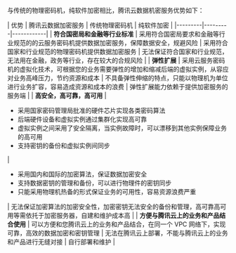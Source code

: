 与传统的物理密码机，纯软件加密相比，腾讯云数据机密服务优势如下：

| 优势 | 腾讯云数据加密服务 | 传统物理密码机 | 纯软件加密 | 
|---------|---------|------------|
| **符合国密局和金融等行业标准** | 采用符合国密局要求和金融等行业规范的的云服务密码机提供数据加密服务，保障数据安全，规避风险 | 采用符合国家和行业规范的物理密码机提供数据加密服务 | 无法保证符合国家和行业规范，无法用在金融，政务等行业，存在较大的合规风险 | 
| **弹性扩展** | 采用云服务密码机的虚拟化技术，可根据您的业务需要弹性的增加和缩减后端的虚拟实例，从容应对业务高峰压力，节约资源和成本 | 不具备弹性伸缩的特点，只能以物理机为单位进行业务扩容，容易造成资源和成本的浪费 | 弹性扩展能力依赖于提供加密服务的服务端 | 
| **高安全，高可靠，高可用** | <ul><li>采用国家密码管理局批准的硬件芯片实现各类密码算法</li><li>后端硬件设备和虚拟实例通过集群化实现高可靠</li><li>虚拟实例之间采用了安全隔离，当实例故障时，可以漂移到其他实例保障业务的高可用</li><li>支持密钥的备份和虚拟实例间同步</li></ul> | <ul><li>采用国内和国际的加密算法，保证数据加密安全</li><li>支持数据密钥的管理和备份，可以进行物理件的密钥同步</li><li>只能采用物理机热备的形式保证业务的可用性，容易资源浪费严重</li></ul> | 无法保证加密算法的加密安全性，加密密钥无法安全的备份和管理，高可靠高可用等需依托于加密服务器，自建和维护成本高 | 
| **方便与腾讯云上的业务和产品结合使用** | 可以方便和您腾讯云上的业务和产品结合，在同一个 VPC 网络下，实现可靠，高效的数据加密和密钥管理 | 无法在腾讯云上部署，不能与腾讯云上的业务和产品进行无缝对接 | 自行部署和维护 | 

